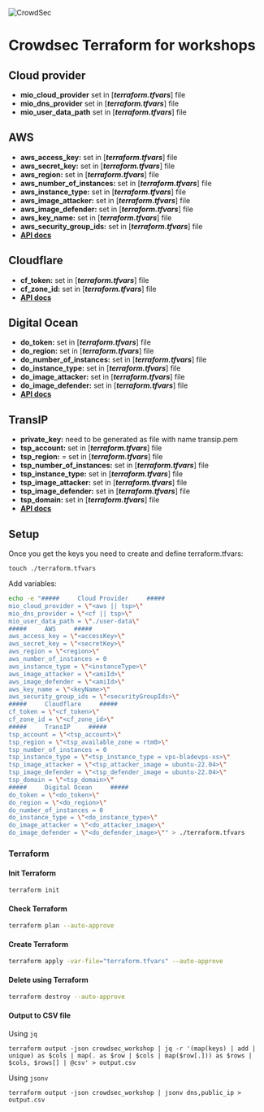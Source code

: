 ![CrowdSec](https://app.crowdsec.net/vectors/crowdsec.svg "CrowdSec Logo") 
# Crowdsec Terraform for workshops
## Cloud provider
- **mio_cloud_provider** set in [__***terraform.tfvars***__] file
- **mio_dns_provider** set in [__***terraform.tfvars***__] file
- **mio_user_data_path** set in [__***terraform.tfvars***__] file
## AWS
- **aws_access_key:** set in [__***terraform.tfvars***__] file
- **aws_secret_key:** set in [__***terraform.tfvars***__] file
- **aws_region:** set in [__***terraform.tfvars***__] file
- **aws_number_of_instances:** set in [__***terraform.tfvars***__] file
- **aws_instance_type:** set in [__***terraform.tfvars***__] file
- **aws_image_attacker:** set in [__***terraform.tfvars***__] file
- **aws_image_defender:** set in [__***terraform.tfvars***__] file
- **aws_key_name:** set in [__***terraform.tfvars***__] file
- **aws_security_group_ids:** set in [__***terraform.tfvars***__] file
- [**API docs**](https://docs.aws.amazon.com/)
## Cloudflare
- **cf_token:** set in [__***terraform.tfvars***__] file
- **cf_zone_id:** set in [__***terraform.tfvars***__] file
- [**API docs**](https://api.cloudflare.com/)
## Digital Ocean
- **do_token:** set in [__***terraform.tfvars***__] file
- **do_region:** set in [__***terraform.tfvars***__] file
- **do_number_of_instances:** set in [__***terraform.tfvars***__] file
- **do_instance_type:** set in [__***terraform.tfvars***__] file
- **do_image_attacker:** set in [__***terraform.tfvars***__] file
- **do_image_defender:** set in [__***terraform.tfvars***__] file
- [**API docs**](https://docs.digitalocean.com/reference/api/api-reference/)
## TransIP
- **private_key:** need to be generated as file with name transip.pem
- **tsp_account:** set in [__***terraform.tfvars***__] file
- **tsp_region:** = set in [__***terraform.tfvars***__] file
- **tsp_number_of_instances:** set in [__***terraform.tfvars***__] file
- **tsp_instance_type:** set in [__***terraform.tfvars***__] file
- **tsp_image_attacker:** set in [__***terraform.tfvars***__] file
- **tsp_image_defender:** set in [__***terraform.tfvars***__] file
- **tsp_domain:** set in [__***terraform.tfvars***__] file
- [**API docs**](https://api.transip.nl/rest/docs.html)

## Setup
Once you get the keys you need to create and define terraform.tfvars:
```
touch ./terraform.tfvars
```
Add variables:
```sh
echo -e "#####     Cloud Provider     #####
mio_cloud_provider = \"<aws || tsp>\"
mio_dns_provider = \"<cf || tsp>\"
mio_user_data_path = \"./user-data\"
#####     AWS     #####
aws_access_key = \"<accessKey>\"
aws_secret_key = \"<secretKey>\"
aws_region = \"<region>\"
aws_number_of_instances = 0
aws_instance_type = \"<instanceType>\"
aws_image_attacker = \"<amiId>\"
aws_image_defender = \"<amiId>\"
aws_key_name = \"<keyName>\"
aws_security_group_ids = \"<securityGroupIds>\"
#####     Cloudflare     #####
cf_token = \"<cf_token>\"
cf_zone_id = \"<cf_zone_id>\"
#####     TransIP     #####
tsp_account = \"<tsp_account>\"
tsp_region = \"<tsp_available_zone = rtm0>\"
tsp_number_of_instances = 0
tsp_instance_type = \"<tsp_instance_type = vps-bladevps-xs>\"
tsp_image_attacker = \"<tsp_attacker_image = ubuntu-22.04>\"
tsp_image_defender = \"<tsp_defender_image = ubuntu-22.04>\"
tsp_domain = \"<tsp_domain>\"
#####     Digital Ocean     #####
do_token = \"<do_token>\"
do_region = \"<do_region>\"
do_number_of_instances = 0
do_instance_type = \"<do_instance_type>\"
do_image_attacker = \"<do_attacker_image>\"
do_image_defender = \"<do_defender_image>\"" > ./terraform.tfvars
```
### Terraform
#### Init Terraform
```sh
terraform init
```
#### Check Terraform
```sh
terraform plan --auto-approve
```
#### Create Terraform
```sh
terraform apply -var-file="terraform.tfvars" --auto-approve
```
#### Delete using Terraform
```sh
terraform destroy --auto-approve
```
#### Output to CSV file
Using `jq`
```
terraform output -json crowdsec_workshop | jq -r '(map(keys) | add | unique) as $cols | map(. as $row | $cols | map($row[.])) as $rows | $cols, $rows[] | @csv' > output.csv
```
Using `jsonv`
```
terraform output -json crowdsec_workshop | jsonv dns,public_ip > output.csv
```
